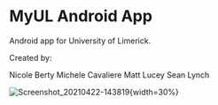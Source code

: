 # MyUL Android App

Android app for University of Limerick.

Created by:

Nicole Berty
Michele Cavaliere
Matt Lucey
Sean Lynch

![Screenshot_20210422-143819](https://user-images.githubusercontent.com/11585008/115795381-bc6cd300-a3c7-11eb-89f6-14a71f3960d0.jpg){width=30%}
